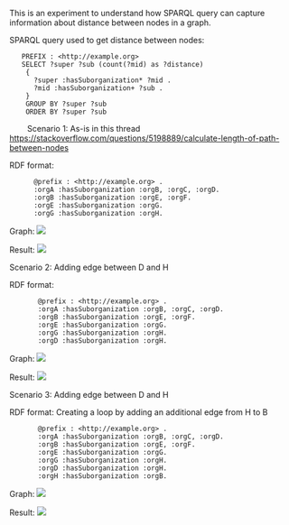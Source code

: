 This is an experiment to understand how SPARQL query can capture information about distance between nodes in a graph.

SPARQL query used to get distance between nodes:
        
       PREFIX : <http://example.org> 
       SELECT ?super ?sub (count(?mid) as ?distance) 
        { 
          ?super :hasSuborganization* ?mid .
          ?mid :hasSuborganization+ ?sub .
        }
        GROUP BY ?super ?sub 
        ORDER BY ?super ?sub
        
 Scenario 1: As-is in this thread https://stackoverflow.com/questions/5198889/calculate-length-of-path-between-nodes
 
 RDF format:
 
          @prefix : <http://example.org> .
          :orgA :hasSuborganization :orgB, :orgC, :orgD.
          :orgB :hasSuborganization :orgE, :orgF.
          :orgE :hasSuborganization :orgG.
          :orgG :hasSuborganization :orgH.
    
Graph:
![](https://github.com/idaks/DataONE-Prov-Summer-2017/blob/master/examples/distance_between_nodes/Graph1.png)
    
Result:
![](https://github.com/idaks/DataONE-Prov-Summer-2017/blob/master/examples/distance_between_nodes/Graph1_Result.png)
        
Scenario 2: Adding edge between D and H 
 
 RDF format:

           @prefix : <http://example.org> .
           :orgA :hasSuborganization :orgB, :orgC, :orgD.
           :orgB :hasSuborganization :orgE, :orgF.
           :orgE :hasSuborganization :orgG.
           :orgG :hasSuborganization :orgH.
           :orgD :hasSuborganization :orgH.

Graph:
![](https://github.com/idaks/DataONE-Prov-Summer-2017/blob/master/examples/distance_between_nodes/Graph2.png)

Result:
![](https://github.com/idaks/DataONE-Prov-Summer-2017/blob/master/examples/distance_between_nodes/Graph2_Result.png)

Scenario 3: Adding edge between D and H 
 
 RDF format: Creating a loop by adding an additional edge from H to B

           @prefix : <http://example.org> .
           :orgA :hasSuborganization :orgB, :orgC, :orgD.
           :orgB :hasSuborganization :orgE, :orgF.
           :orgE :hasSuborganization :orgG.
           :orgG :hasSuborganization :orgH.
           :orgD :hasSuborganization :orgH.
           :orgH :hasSuborganization :orgB.

Graph:
![](https://github.com/idaks/DataONE-Prov-Summer-2017/blob/master/examples/distance_between_nodes/Graph3.png)

Result:
![](https://github.com/idaks/DataONE-Prov-Summer-2017/blob/master/examples/distance_between_nodes/Graph3_Result.png)
 
